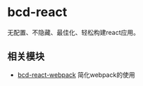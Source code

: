 # bcd-react

无配置、不隐藏、最佳化、轻松构建react应用。


## 相关模块

- [bcd-react-webpack](packages/webpack)
  简化webpack的使用
